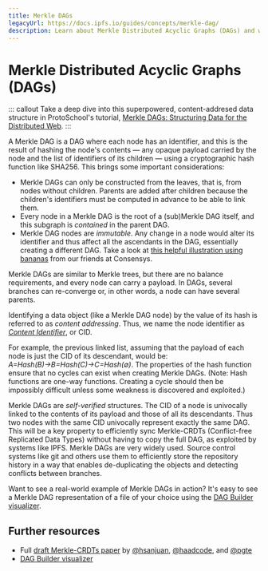 ```yaml
---
title: Merkle DAGs
legacyUrl: https://docs.ipfs.io/guides/concepts/merkle-dag/
description: Learn about Merkle Distributed Acyclic Graphs (DAGs) and why they're important to IPFS.
---
```


# Merkle Distributed Acyclic Graphs (DAGs)

::: callout
Take a deep dive into this superpowered, content-addresed data structure in ProtoSchool's tutorial, [Merkle DAGs: Structuring Data for the Distributed Web](https://proto.school/merkle-dags).
:::

A Merkle DAG is a DAG where each node has an identifier, and this is the result of hashing the node's contents — any opaque payload carried by the node and the list of identifiers of its children — using a cryptographic hash function like SHA256. This brings some important considerations:

- Merkle DAGs can only be constructed from the leaves, that is, from nodes without children. Parents are added after children because the children's identifiers must be computed in advance to be able to link them.
- Every node in a Merkle DAG is the root of a (sub)Merkle DAG itself, and this subgraph is _contained_ in the parent DAG.
- Merkle DAG nodes are _immutable_. Any change in a node would alter its identifier and thus affect all the ascendants in the DAG, essentially creating a different DAG. Take a look at [this helpful illustration using bananas](https://media.consensys.net/ever-wonder-how-merkle-trees-work-c2f8b7100ed3) from our friends at Consensys.

Merkle DAGs are similar to Merkle trees, but there are no balance requirements, and every node can carry a payload. In DAGs, several branches can re-converge or, in other words, a node can have several parents.

Identifying a data object (like a Merkle DAG node) by the value of its hash is referred to as _content addressing_. Thus, we name the node identifier as [_Content Identifier_](/concepts/content-addressing/), or CID.

For example, the previous linked list, assuming that the payload of each node is just the CID of its descendant, would be: _A=Hash(B)→B=Hash(C)→C=Hash(∅)_. The properties of the hash function ensure that no cycles can exist when creating Merkle DAGs. (Note: Hash functions are one-way functions. Creating a cycle should then be impossibly difficult unless some weakness is discovered and exploited.)

Merkle DAGs are _self-verified_ structures. The CID of a node is univocally linked to the contents of its payload and those of all its descendants. Thus two nodes with the same CID univocally represent exactly the same DAG. This will be a key property to efficiently sync Merkle-CRDTs (Conflict-free Replicated Data Types) without having to copy the full DAG, as exploited by systems like IPFS. Merkle DAGs are very widely used. Source control systems like git and others use them to efficiently store the repository history in a way that enables de-duplicating the objects and detecting conflicts between branches.

Want to see a real-world example of Merkle DAGs in action? It's easy to see a Merkle DAG representation of a file of your choice using the [DAG Builder visualizer](https://dag.ipfs.io/).

## Further resources

- Full [draft Merkle-CRDTs paper](https://hector.link/presentations/merkle-crdts/merkle-crdts.pdf) by [@hsanjuan](https://www.github.com/hsanjuan), [@haadcode](https://www.github.com/haadcode), and [@pgte](https://www.github.com/pgte)
- [DAG Builder visualizer](https://dag.ipfs.io/)
